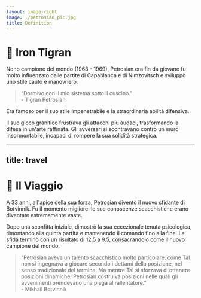 ```yaml
---
layout: image-right
image: ./petrosian_pic.jpg
title: Definition
---
```


# 🦾 Iron Tigran

<div class="mt-6 text-left">
  <p class="text-base text-gray-400 mb-4 leading-relaxed">
    Nono campione del mondo (1963 - 1969), Petrosian era fin da giovane fu molto influenzato dalle partite di Capablanca e di Nimzovitsch e sviluppò uno stile cauto e manovriero.
  </p>
  <blockquote class="border-l-4 border-blue-500 pl-4 text-gray-500">
    “Dormivo con Il mio sistema sotto il cuscino.”
    <footer class="text-sm text-gray-400 mt-2">- Tigran Petrosian</footer>
  </blockquote>
  <p class="text-base text-gray-400 leading-relaxed">
     Era famoso per il suo stile impenetrabile e la straordinaria abilità difensiva.
  </p>
  <p class="text-base text-gray-400 leading-relaxed">
    Il suo gioco granitico frustrava gli attacchi più audaci, trasformando la difesa in un'arte raffinata. Gli avversari si scontravano contro un muro insormontabile, incapaci di rompere la sua solidità strategica.
  </p>
</div> 

<Footer />

---
title: travel
---

# 🚀 Il Viaggio

<div class="mt-6 text-left">
  <p class="text-base text-gray-400 mb-4 leading-relaxed">
    A 33 anni, all'apice della sua forza, Petrosian diventò il nuovo sfidante di Botvinnik. Fu il momento migliore: le sue conoscenze scacchistiche erano diventate estremamente vaste.
  </p>
  <p class="text-base text-gray-400 leading-relaxed">
    Dopo una sconfitta iniziale, dimostrò la sua eccezionale tenuta psicologica, rimontando alla quinta partita e mantenendo il comando fino alla fine. La sfida terminò con un risultato di 12.5 a 9.5, consacrandolo come il nuovo campione del mondo.
  </p>
  <blockquote class="border-l-4 border-blue-500 pl-4 text-gray-500">
    “Petrosian aveva un talento scacchistico molto particolare, come Tal non si ingegnava a giocare secondo i dettami della posizione, nel senso tradizionale del termine. Ma mentre Tal si sforzava di ottenere posizioni dinamiche, Petrosian costruiva posizioni nelle quali gli avvenimenti prendevano una piega al rallentatore.”
    <footer class="text-sm text-gray-400 mt-2">- Mikhail Botvinnik</footer>
  </blockquote>
</div> 
<Footer />
